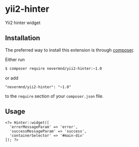# yii2-hinter

Yii2 hinter widget

## Installation
The preferred way to install this extension is through [composer](http://getcomposer.org/download/).

Either run

```bash
$ composer require nevermnd/yii2-hinter:~1.0
```

or add

```
"nevermnd/yii2-hinter": "~1.0"
```

to the `require` section of your `composer.json` file.

## Usage

```
<?= Hinter::widget([
  'errorMessageParam' => 'error',
  'successMessageParam' => 'success',
  'containerSelector' => '#main-div'
]); ?>
